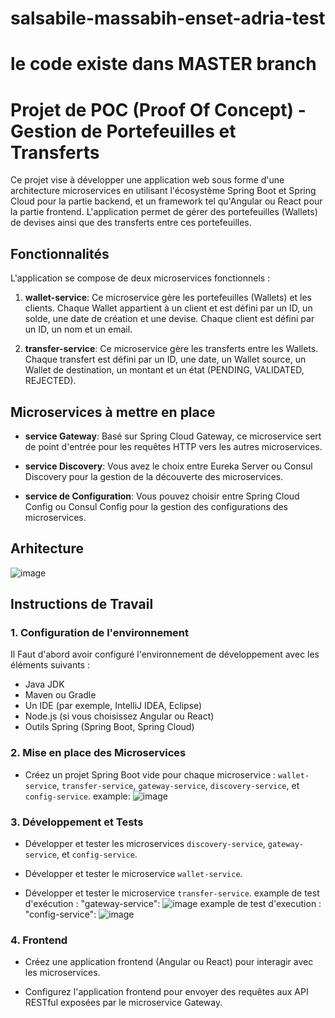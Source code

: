 # salsabile-massabih-enset-adria-test
# le code existe dans MASTER branch
# Projet de POC (Proof Of Concept) - Gestion de Portefeuilles et Transferts

Ce projet vise à développer une application web sous forme d'une architecture microservices en utilisant l'écosystème Spring Boot et Spring Cloud pour la partie backend, et un framework tel qu'Angular ou React pour la partie frontend. L'application permet de gérer des portefeuilles (Wallets) de devises ainsi que des transferts entre ces portefeuilles.

## Fonctionnalités

L'application se compose de deux microservices fonctionnels :

1. **wallet-service**: Ce microservice gère les portefeuilles (Wallets) et les clients. Chaque Wallet appartient à un client et est défini par un ID, un solde, une date de création et une devise. Chaque client est défini par un ID, un nom et un email.

2. **transfer-service**: Ce microservice gère les transferts entre les Wallets. Chaque transfert est défini par un ID, une date, un Wallet source, un Wallet de destination, un montant et un état (PENDING, VALIDATED, REJECTED).



## Microservices à mettre en place

- **service Gateway**: Basé sur Spring Cloud Gateway, ce microservice sert de point d'entrée pour les requêtes HTTP vers les autres microservices.

- **service Discovery**: Vous avez le choix entre Eureka Server ou Consul Discovery pour la gestion de la découverte des microservices.

- **service de Configuration**: Vous pouvez choisir entre Spring Cloud Config ou Consul Config pour la gestion des configurations des microservices.

## Arhitecture
![image](https://github.com/salsabile18/salsabile-massabih-enset-adria-test/assets/100244944/51436f4d-2f77-4d5f-bf56-09c500d07f1b)


## Instructions de Travail

### 1. Configuration de l'environnement

Il Faut d'abord avoir configuré l'environnement de développement avec les éléments suivants :
- Java JDK
- Maven ou Gradle
- Un IDE (par exemple, IntelliJ IDEA, Eclipse)
- Node.js (si vous choisissez Angular ou React)
- Outils Spring (Spring Boot, Spring Cloud)

### 2. Mise en place des Microservices

- Créez un projet Spring Boot vide pour chaque microservice : `wallet-service`, `transfer-service`, `gateway-service`, `discovery-service`, et `config-service`.
  example:
  ![image](https://github.com/salsabile18/salsabile-massabih-enset-adria-test/assets/100244944/df06eb8f-cdbf-4b5b-8844-a169e27d44fe)

### 3. Développement et Tests

- Développer et tester les microservices `discovery-service`, `gateway-service`, et `config-service`.

- Développer et tester le microservice `wallet-service`.

- Développer et tester le microservice `transfer-service`.
example de test  d'exécution : "gateway-service":
![image](https://github.com/salsabile18/salsabile-massabih-enset-adria-test/assets/100244944/4d58d461-18eb-41b0-926d-8d23cfe74327)
example de test d'execution : "config-service":
![image](https://github.com/salsabile18/salsabile-massabih-enset-adria-test/assets/100244944/850fe028-83ab-4c06-94d9-faa4bfdaa785)



### 4. Frontend

- Créez une application frontend (Angular ou React) pour interagir avec les microservices.

- Configurez l'application frontend pour envoyer des requêtes aux API RESTful exposées par le microservice Gateway.
